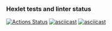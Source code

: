 ### Hexlet tests and linter status
[![Actions Status](https://github.com/Beautydarita/python-project-lvl1/workflows/hexlet-check/badge.svg)](https://github.com/Beautydarita/python-project-lvl1/actions)
[![asciicast](https://asciinema.org/a/1KQC730MPujE5PKgL4NgIFgr4.svg)](https://asciinema.org/a/1KQC730MPujE5PKgL4NgIFgr4)
[![asciicast](https://asciinema.org/a/KOd8Xa6UHsXmWMZqWrJPcYicv.svg)](https://asciinema.org/a/KOd8Xa6UHsXmWMZqWrJPcYicv)